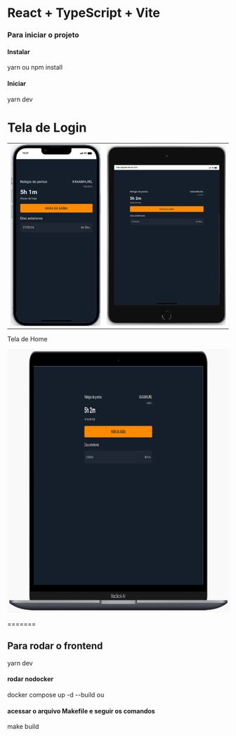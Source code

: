 # React + TypeScript + Vite

### Para iniciar o projeto

#### Instalar
 yarn ou npm install

#### Iniciar 
yarn dev


# Tela de Login
|                                     |                                     |
|-------------------------------------|-------------------------------------|
| ![Imagem 1](src/assets/image1.png) | ![Imagem 2](src/assets/image2.png) |




<p>Tela de Home</p
<p align="center">
<img width="100%" height="600" src="src/assets/image3.png" />
</p>

=======
## Para rodar o frontend 
yarn dev

#### rodar nodocker 
docker compose up -d --build
ou 
#### acessar o arquivo Makefile e seguir os comandos
make build

